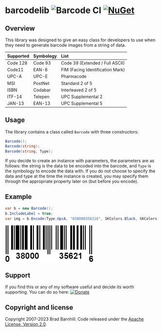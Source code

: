 # barcodelib ![Barcode CI](https://github.com/barnhill/barcodelib/workflows/Barcode%20CI/badge.svg) [![NuGet](https://img.shields.io/nuget/v/BarcodeLib.svg)](https://www.nuget.org/packages/BarcodeLib)

## Overview

This library was designed to give an easy class for developers to use when they need to generate barcode images from a string of data.

|   Supported   |  Symbology    | List  |
| :------------- | :------------- | :-----|
| Code 128      | Code 93       | Code 39 (Extended / Full ASCII) |
| Code11        | EAN-8         | FIM (Facing Identification Mark) |
| UPC-A         | UPC-E         | Pharmacode   |
| MSI           | PostNet       | Standard 2 of 5 |
| ISBN          | Codabar       | Interleaved 2 of 5 |
| ITF-14        | Telepen       | UPC Supplemental 2 |
| JAN-13        | EAN-13        | UPC Supplemental 5 |

## Usage

The library contains a class called `Barcode` with three constructors:

```csharp
Barcode();
Barcode(string);
Barcode(string, Type);
```

If you decide to create an instance with parameters, the parameters are as follows: the string is the data to be encoded into the barcode, and `Type` is the symbology to encode the data with. If you do not choose to specify the data and type at the time the instance is created, you may specify them through the appropriate property later on (but before you encode).

## Example

```csharp
var b = new Barcode();
b.IncludeLabel = true;
var img = b.Encode(Type.UpcA, "038000356216", SKColors.Black, SKColors.White, 290, 120);
```

![Alt text](BarcodeStandard/examples/upca.jpg?raw=true "UPC-A")

## Support

If you find this or any of my software useful and decide its worth supporting.  You can do so here:  [![Donate](https://img.shields.io/badge/Donate-PayPal-green.svg)](https://www.paypal.com/cgi-bin/webscr?cmd=_s-xclick&hosted_button_id=QKT9PSYTDNSXS)

## Copyright and license

Copyright 2007-2023 Brad Barnhill. Code released under the [Apache License, Version 2.0](https://github.com/bbarnhill/barcodelib/blob/master/LICENSE).
